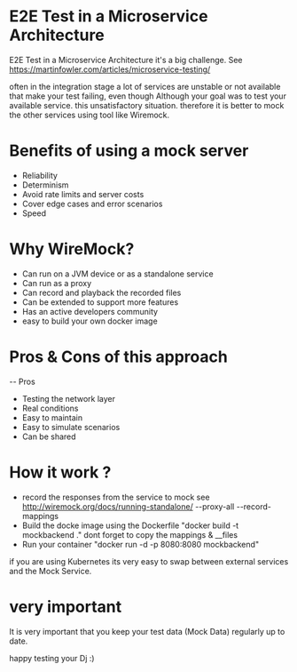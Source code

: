 # E2E Test in a Microservice Architecture

E2E Test in a Microservice Architecture it's a big challenge.
See https://martinfowler.com/articles/microservice-testing/

often in the integration stage a lot of services are unstable or not available that make your test failing,
even though Although your goal was to test your available service.
this unsatisfactory situation.
therefore it is better to mock the other services using tool like Wiremock.

# Benefits of using a mock server
- Reliability
- Determinism
- Avoid rate limits and server costs
- Cover edge cases and error scenarios
- Speed

# Why WireMock?
- Can run on a JVM device or as a standalone service
- Can run as a proxy
- Can record and playback the recorded files
- Can be extended to support more features
- Has an active developers community
- easy to build your own docker image

# Pros & Cons of this approach
-- Pros
- Testing the network layer
- Real conditions
- Easy to maintain
- Easy to simulate scenarios
- Can be shared

# How it work ?

- record the responses from the service to mock see http://wiremock.org/docs/running-standalone/  --proxy-all --record-mappings
- Build the docke image using the Dockerfile "docker build -t mockbackend ." dont forget to copy the mappings & __files
- Run your container          "docker run -d -p 8080:8080 mockbackend"

if you are using Kubernetes its very easy to swap between  external services and the Mock Service. 

# very important 
It is very important that you keep your test data (Mock Data) regularly up to date.

happy testing
your Dj :)
